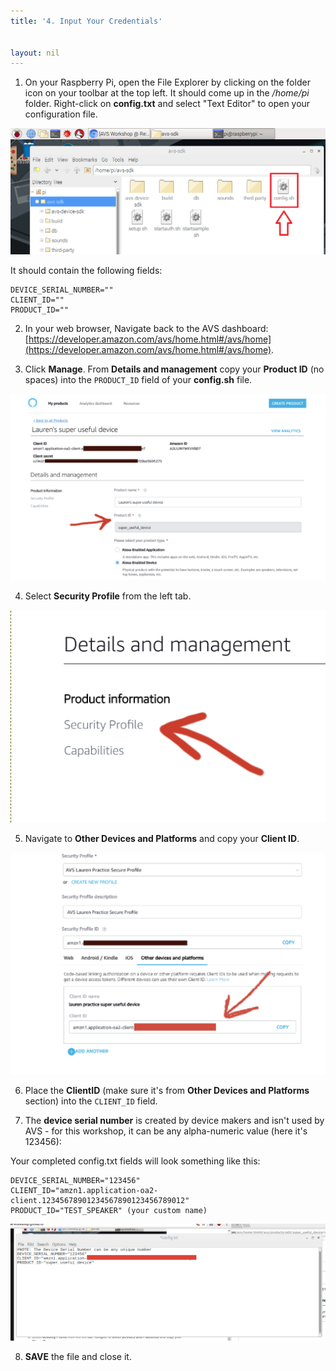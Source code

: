 ```yaml
---
title: '4. Input Your Credentials'


layout: nil
---
```


1. On your Raspberry Pi, open the File Explorer by clicking on the folder icon on your toolbar at the top left.  It should come up in the */home/pi* folder.  Right-click on **config.txt** and select "Text Editor" to open your configuration file.  

![](assets/config_file.png)

It should contain the following fields:

```
DEVICE_SERIAL_NUMBER=""
CLIENT_ID=""
PRODUCT_ID=""
```

2. In your web browser, Navigate back to the AVS dashboard:  [https://developer.amazon.com/avs/home.html#/avs/home](https://developer.amazon.com/avs/home.html#/avs/home).

3. Click **Manage**. From **Details and management** copy your **Product ID** (no spaces) into the `PRODUCT_ID` field of your **config.sh** file.

![product_id](assets/get_product_id.png) 

4. Select **Security Profile** from the left tab.  

![details1](assets/details1.png) 

5. Navigate to **Other Devices and Platforms** and copy your **Client ID**.

![correct_id](assets/get_correct_id.png) 

6. Place the **ClientID** (make sure it's from **Other Devices and Platforms** section) into the `CLIENT_ID` field.  

7. The **device serial number** is created by device makers and isn't used by AVS - for this workshop, it can be any alpha-numeric value (here it's 123456):

Your completed config.txt fields will look something like this:  

```
DEVICE_SERIAL_NUMBER="123456"
CLIENT_ID="amzn1.application-oa2-client.12345678901234567890123456789012"
PRODUCT_ID="TEST_SPEAKER" (your custom name)
```
![config_file](../assets/config_file1.png) 

8. **SAVE** the file and close it.
